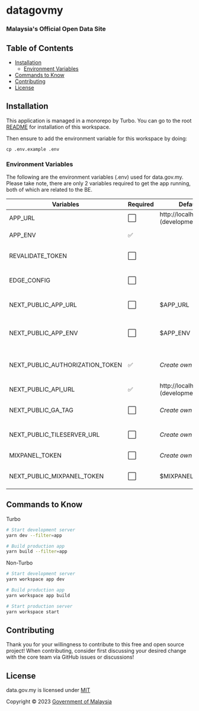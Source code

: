 # datagovmy
### Malaysia's Official Open Data Site

## Table of Contents

- [Installation](#installation)
  - [Environment Variables](#environment-variables)
- [Commands to Know](#commands-to-know)
- [Contributing](#contributing)
- [License](#license)

## Installation

This application is managed in a monorepo by Turbo. You can go to the root [README](../../README.md#installation) for installation of this workspace.

Then ensure to add the environment variable for this workspace by doing:
```
cp .env.example .env
```

### Environment Variables

The following are the environment variables (.env) used for data.gov.my. Please take note, there are only 2 variables required to get the app running, both of which are related to the BE.

| Variables                       | Required | Default                             | Description                                     |
| ------------------------------- | -------- | ----------------------------------- | ----------------------------------------------- |
| APP_URL                         | ⬜️        | http://localhost:3000 (development) | App domain. Optional                            |
| APP_ENV                         | ✅        |                                     | App current environment                         |
| REVALIDATE_TOKEN                | ⬜️        |                                     | BE token to revalidate staitc site. Optional    |
| EDGE_CONFIG                     | ⬜️        |                                     | Add to use rolling token. Optional             |
| NEXT_PUBLIC_APP_URL             | ⬜️       | $APP_URL                            | App domain, made public. Optional               |
| NEXT_PUBLIC_APP_ENV             | ⬜️       | $APP_ENV                            | App environment, made public. Optional          |
| NEXT_PUBLIC_AUTHORIZATION_TOKEN | ✅       | _Create own_                        | Authorization token for AKSARA BE communication |
| NEXT_PUBLIC_API_URL             | ✅       | http://localhost:8000 (development) | AKSARA BE base URL                              |
| NEXT_PUBLIC_GA_TAG              | ⬜️      | _Create own_                        | Google Analytics Tag. Optional                  |
| NEXT_PUBLIC_TILESERVER_URL      | ⬜️      | _Create own_                        | OpenStreetMap API key. Optional                 |
| MIXPANEL_TOKEN                  | ⬜️      | _Create own_                        | Mixpanel token. Optional                        |
| NEXT_PUBLIC_MIXPANEL_TOKEN      | ⬜️      | $MIXPANEL_TOKEN                     | Mixpanel token, made public. Optional           |

## Commands to Know

Turbo

```bash
# Start development server
yarn dev --filter=app

# Build production app
yarn build --filter=app
```

Non-Turbo

```bash
# Start development server
yarn workspace app dev

# Build production app
yarn workspace app build

# Start production server
yarn workspace start
```


## Contributing

Thank you for your willingness to contribute to this free and open source project! When contributing, consider first discussing your desired change with the core team via GitHub issues or discussions!

## License

data.gov.my is licensed under [MIT](/LICENSE.md)

Copyright © 2023 [Government of Malaysia](#)
